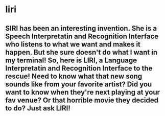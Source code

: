 # liri

## SIRI has been an interesting invention. She is a Speech Interpretatin and Recognition Interface who listens to what we want and makes it happen. But she sure doesn't do what I want in my terminal! So, here is LIRI, a Language Interpretatin and Recognition Interface to the rescue! Need to know what that new song sounds like from your favorite artist? Did you want to know when they're next playing at your fav venue? Or that horrible movie they decided to do? Just ask LIRI!

##
